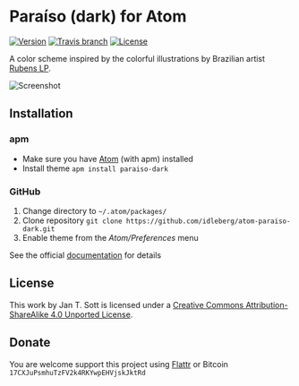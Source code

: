 # Paraíso (dark) for Atom

[![Version](https://img.shields.io/apm/v/paraiso-dark.svg?style=flat-square)](https://atom.io/themes/paraiso-dark)
[![Travis branch](https://img.shields.io/travis/idleberg/atom-paraiso-dark/master.svg?style=flat-square)](https://travis-ci.org/idleberg/atom-paraiso-dark)
[![License](https://img.shields.io/apm/l/paraiso-dark.svg?style=flat-square)](http://creativecommons.org/licenses/by-sa/4.0/deed.en_US)

A color scheme inspired by the colorful illustrations by Brazilian artist [Rubens LP](http://www.rubenslp.com.br/).

![Screenshot](https://raw.githubusercontent.com/idleberg/atom-paraiso-dark/master/screenshot.png)

## Installation

### apm

* Make sure you have [Atom](https://atom.io/) (with apm) installed
* Install theme `apm install paraiso-dark`

### GitHub

1. Change directory to `~/.atom/packages/`
2. Clone repository `git clone https://github.com/idleberg/atom-paraiso-dark.git`
3. Enable theme from the *Atom/Preferences* menu

See the official [documentation](https://atom.io/docs/latest/converting-a-text-mate-theme) for details

## License

This work by Jan T. Sott is licensed under a [Creative Commons Attribution-ShareAlike 4.0 Unported License](http://creativecommons.org/licenses/by-sa/4.0/deed.en_US).

## Donate

You are welcome support this project using [Flattr](https://flattr.com/submit/auto?user_id=idleberg&url=https://github.com/idleberg/atom-paraiso-dark) or Bitcoin `17CXJuPsmhuTzFV2k4RKYwpEHVjskJktRd`